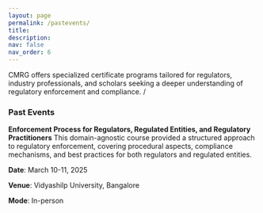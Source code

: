 ```yaml
---
layout: page
permalink: /pastevents/
title: 
description:
nav: false
nav_order: 6
---
```


CMRG offers specialized certificate programs tailored for regulators, industry professionals, and scholars seeking a deeper understanding of regulatory enforcement and compliance.
/
### Past Events
__Enforcement Process for Regulators, Regulated Entities, and Regulatory Practitioners__
This domain-agnostic course provided a structured approach to regulatory enforcement, covering procedural aspects, compliance mechanisms, and best practices for both regulators and regulated entities.

__Date__: March 10-11, 2025

__Venue__: Vidyashilp University, Bangalore

__Mode__: In-person


